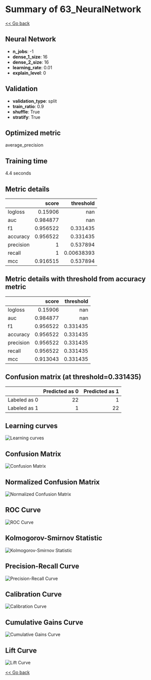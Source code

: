 # Summary of 63_NeuralNetwork

[<< Go back](../README.md)


## Neural Network
- **n_jobs**: -1
- **dense_1_size**: 16
- **dense_2_size**: 16
- **learning_rate**: 0.01
- **explain_level**: 0

## Validation
 - **validation_type**: split
 - **train_ratio**: 0.9
 - **shuffle**: True
 - **stratify**: True

## Optimized metric
average_precision

## Training time

4.4 seconds

## Metric details
|           |    score |    threshold |
|:----------|---------:|-------------:|
| logloss   | 0.15906  | nan          |
| auc       | 0.984877 | nan          |
| f1        | 0.956522 |   0.331435   |
| accuracy  | 0.956522 |   0.331435   |
| precision | 1        |   0.537894   |
| recall    | 1        |   0.00638393 |
| mcc       | 0.916515 |   0.537894   |


## Metric details with threshold from accuracy metric
|           |    score |   threshold |
|:----------|---------:|------------:|
| logloss   | 0.15906  |  nan        |
| auc       | 0.984877 |  nan        |
| f1        | 0.956522 |    0.331435 |
| accuracy  | 0.956522 |    0.331435 |
| precision | 0.956522 |    0.331435 |
| recall    | 0.956522 |    0.331435 |
| mcc       | 0.913043 |    0.331435 |


## Confusion matrix (at threshold=0.331435)
|              |   Predicted as 0 |   Predicted as 1 |
|:-------------|-----------------:|-----------------:|
| Labeled as 0 |               22 |                1 |
| Labeled as 1 |                1 |               22 |

## Learning curves
![Learning curves](learning_curves.png)
## Confusion Matrix

![Confusion Matrix](confusion_matrix.png)


## Normalized Confusion Matrix

![Normalized Confusion Matrix](confusion_matrix_normalized.png)


## ROC Curve

![ROC Curve](roc_curve.png)


## Kolmogorov-Smirnov Statistic

![Kolmogorov-Smirnov Statistic](ks_statistic.png)


## Precision-Recall Curve

![Precision-Recall Curve](precision_recall_curve.png)


## Calibration Curve

![Calibration Curve](calibration_curve_curve.png)


## Cumulative Gains Curve

![Cumulative Gains Curve](cumulative_gains_curve.png)


## Lift Curve

![Lift Curve](lift_curve.png)



[<< Go back](../README.md)
